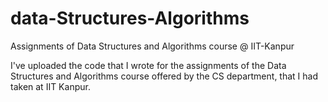 # data-Structures-Algorithms
Assignments of Data Structures and Algorithms course @ IIT-Kanpur

I've uploaded the code that I wrote for the assignments of the Data Structures and Algorithms course offered by the CS department, that I had taken at IIT Kanpur. 
